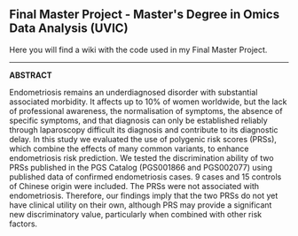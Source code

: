 ## Final Master Project - Master's Degree in Omics Data Analysis (UVIC)

Here you will find a wiki with the code used in my Final Master Project.

---
**ABSTRACT**

Endometriosis remains an underdiagnosed disorder with substantial associated morbidity. It affects up to 10% of women worldwide, but the lack of professional awareness, the normalisation of symptoms, the absence of specific symptoms, and that diagnosis can only be established reliably through laparoscopy difficult its diagnosis and contribute to its diagnostic delay. In this study we evaluated the use of polygenic risk scores (PRSs), which combine the effects of many common variants, to enhance endometriosis risk prediction. We tested the discrimination ability of two PRSs published in the PGS Catalog (PGS001866 and PGS002077) using published data of confirmed endometriosis cases. 9 cases and 15 controls of Chinese origin were included. The PRSs were not associated with endometriosis. Therefore, our findings imply that the two PRSs do not yet have clinical utility on their own, although PRS may provide a significant new discriminatory value, particularly when combined with other risk factors.
